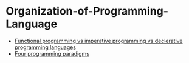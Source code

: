 # Organization-of-Programming-Language

* [Functional programming vs imperative programming vs declerative programming languages](typesOfProgrammingLanguage.md)
* [Four programming paradigms](paradigms.md)
